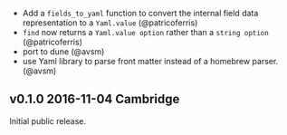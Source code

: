 - Add a `fields_to_yaml` function to convert the internal field data representation to a `Yaml.value` (@patricoferris)
- `find` now returns a `Yaml.value option` rather than a `string option` (@patricoferris)
- port to dune (@avsm)
- use Yaml library to parse front matter instead of a homebrew parser. (@avsm)

v0.1.0 2016-11-04 Cambridge
---------------------------

Initial public release.
